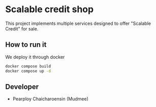 # Scalable credit shop
This project implements multiple services designed to offer "Scalable Credit" for sale.

## How to run it
We deploy it through docker
```bash
docker compose build
docker compose up -d
```

## Developer
- Pearploy Chaicharoensin (Mudmee)
